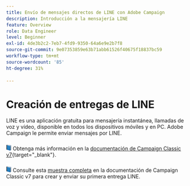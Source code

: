 ```yaml
---
title: Envío de mensajes directos de LINE con Adobe Campaign
description: Introducción a la mensajería LINE
feature: Overview
role: Data Engineer
level: Beginner
exl-id: 4de3b2c2-7eb7-4fd9-9350-64a6e9e2b7f8
source-git-commit: 9e07353859e63b71abb61526f40675f18837bc59
workflow-type: tm+mt
source-wordcount: '85'
ht-degree: 31%

---
```


# Creación de entregas de LINE

LINE es una aplicación gratuita para mensajería instantánea, llamadas de voz y vídeo, disponible en todos los dispositivos móviles y en PC. Adobe Campaign le permite enviar mensajes por LINE.


![](../assets/do-not-localize/book.png) Obtenga más información en la [documentación de Campaign Classic v7](https://experienceleague.adobe.com/docs/campaign-classic/using/sending-messages/line-channel.html?lang=es){target=&quot;_blank&quot;}.

![](../assets/do-not-localize/book.png) Consulte esta [muestra completa](https://experienceleague.adobe.com/docs/campaign-classic/using/sending-messages/line-channel.html#example--create-and-send-a-personalized-line-message) en la documentación de Campaign Classic v7 para crear y enviar su primera entrega LINE.
